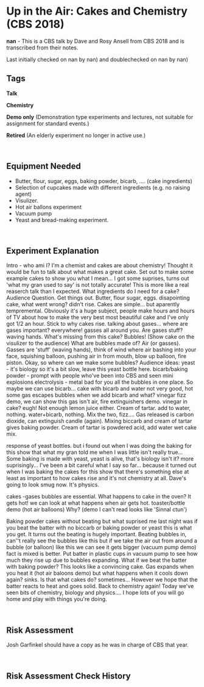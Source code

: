 # Up in the Air: Cakes and Chemistry (CBS 2018)

**nan** - This is a CBS talk by Dave and Rosy Ansell from CBS 2018 and is transcribed from their notes. 

Last initially checked on nan by nan) and doublechecked on nan by nan)

## Tags
<!--- Start Tags (DO NOT REMOVE THIS COMMENT) --->

**Talk**

**Chemistry**

**Demo only** (Demonstration type experiments and lectures, not suitable for assignment for standard events.)

**Retired** (An elderly experiment no longer in active use.)
<!--- End Tags (DO NOT REMOVE THIS COMMENT) --->

<br/>

## Equipment Needed 
- Butter, flour, sugar, eggs, baking powder, bicarb, .... (cake ingredients)
- Selection of cupcakes made with different ingredients (e.g. no raising agent)
- Visulizer.
- Hot air ballons experiment
- Vacuum pump
- Yeast and bread-making experiment.

<br/>

## Experiment Explanation 

Intro - who ami I? I'm a chemist and cakes are about chemistry!
Thought it would be fun to talk about what makes a great cake.
Set out to make some example cakes to show you what I mean... I got some suprises, turns out 'what my gran used to say' is not totally accurate! This is more like a real reaserch talk than I expected.
What ingredients do I need for a cake? Audience Question. Get things out.
Butter, flour sugar, eggs.
disapointing cake, what went wrong? didn't rise. Cakes are simple... but aparently tempremental.
Obviously it's a huge subject, people make hours and hours of TV about how to make the very best most beautiful cake and I've only got 1/2 an hour. Stick to why cakes rise.
talking about gases... where are gases important? everywhere! gasses all around you. Are gases stuff? waving hands.
What's missing from this cake? Bubbles! (Show cake on the visulizer to the audience) What are bubbles made of? Air (or gasses).
Gasses are 'stuff' (waving hands), think of wind where air bashing into your face, squishing balloon, pushing air in from mouth, blow up balloon, fire piston.
Okay, so where can we make some bubbles? Audience ideas:
yeast - it's biology so it's a bit slow, leave this yeast bottle here.
bicarb/baking powder - prompt with people who've been into CBS and seen mini explosions
electrolysis - metal bad for you all the bubbles in one place.
So maybe we can use bicarb... cake with bicarb and water not very good, hot some gas escapes
bubbles when we add bicarb and what? vinegar fizz demo, we can show this gas isn't air, fire extinguishers demo.
vinegar in cake? eugh! 
Not enough lemon juice either.
Cream of tartar. add to water, nothing. water+bicarb, nothing. Mix the two, fizz.... Gas released is carbon dioxide, can extinguish candle (again).
Mixing biccarb and cream of tartar gives baking powder. Cream of tartar is powdered acid, add water wet cake mix.

response of yeast bottles. 
but i found out when I was doing the baking for this show that what my gran told me when I was little isn't really true...
Some baking is made with yeast, yeast is alive, that's biology isn't it?
more suprisingly... I've been a bit careful what I say so far... because it turned out when I was baking the cakes for this show that there's something else at least as important to how cakes rise and it's not chemistry at all. Dave's going to look smug now. It's physics. 

cakes -gases bubbles are essential. What happens to cake in the oven? It gets hot! we can look at what happens when air gets hot. toaster/bottle demo (hot air balloons) Why? (demo I can't read looks like 'Sinnal ctun')

Baking powder cakes without beating
but what suprised me last night was if you beat the batter with no biccarb or baking powder or yeast this is what you get. It turns out the beating is hugely important. Beating bubbles in, can''t really see the bubbles like this but if we take the air out from around a bubble (or balloon) like this we can see it gets bigger (vacuum pump demo)
fact is mixed is better. Put batter in plastic cups in vacuum pump to see how much they rise up due to bubbles expanding. 
What if we beat the batter with baking powder? 
This looks like a convincing cake. Gas expands when you heat it (hot air baloons demo) but what happens when it cools down again? sinks. Is that what cakes do? sometimes...
However we hope that the batter reacts to heat and goes solid. Back to chemistry again!
Today we've seen bits of chemistry, biology and physics....
I hope lots of you will go home and play with things you're doing.

<br/>

## Risk Assessment

Josh Garfinkel should have a copy as he was in charge of CBS that year.

<br/>

## Risk Assessment Check History 

